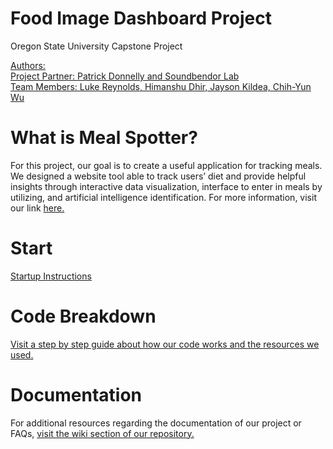 # Food Image Dashboard Project

Oregon State University Capstone Project

[Authors: <br/>
Project Partner: Patrick Donnelly and Soundbendor Lab <br />
Team Members: Luke Reynolds, Himanshu Dhir, Jayson Kildea, Chih-Yun Wu](https://github.com/Soundbendor/food-image-dashboard/wiki/Our-Team)

# What is Meal Spotter?

For this project, our goal is to create a useful application for tracking meals. We designed a website tool able to track users’ diet and provide helpful insights through interactive data visualization, interface to enter in meals by utilizing, and artificial intelligence identification. For more information, visit our link [here.](https://github.com/Soundbendor/food-image-dashboard/wiki/What-is-Meal-Spotter%3F)

# Start

[Startup Instructions](https://github.com/Soundbendor/food-image-dashboard/wiki/Startup-Instructions)

# Code Breakdown
[Visit a step by step guide about how our code works and the resources we used.](https://github.com/Soundbendor/food-image-dashboard/wiki/Code-Breakdown)

# Documentation

For additional resources regarding the documentation of our project or FAQs, [visit the wiki section of our repository.](https://github.com/Soundbendor/food-image-dashboard/wiki)
